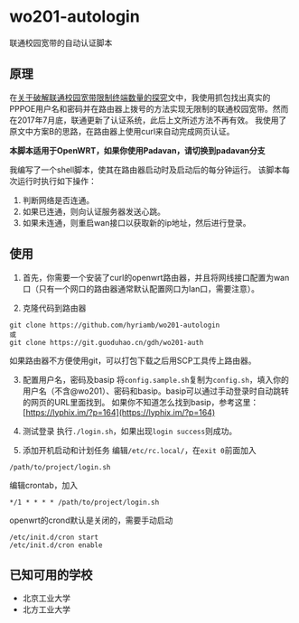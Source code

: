 # wo201-autologin
联通校园宽带的自动认证脚本

## 原理
在[关于破解联通校园宽带限制终端数量的探究](https://blog.nyan.im/posts/1796.html)文中，我使用抓包找出真实的PPPOE用户名和密码并在路由器上拨号的方法实现无限制的联通校园宽带。然而在2017年7月底，联通更新了认证系统，此后上文所述方法不再有效。
我使用了原文中方案B的思路，在路由器上使用curl来自动完成网页认证。

**本脚本适用于OpenWRT，如果你使用Padavan，请切换到padavan分支**

我编写了一个shell脚本，使其在路由器启动时及启动后的每分钟运行。
该脚本每次运行时执行如下操作：
1. 判断网络是否连通。
2. 如果已连通，则向认证服务器发送心跳。
3. 如果未连通，则重启wan接口以获取新的ip地址，然后进行登录。

## 使用
1. 首先，你需要一个安装了curl的openwrt路由器，并且将网线接口配置为wan口（只有一个网口的路由器通常默认配置网口为lan口，需要注意）。

2. 克隆代码到路由器
```
git clone https://github.com/hyriamb/wo201-autologin
或
git clone https://git.guoduhao.cn/gdh/wo201-auth
```
如果路由器不方便使用git，可以打包下载之后用SCP工具传上路由器。

3. 配置用户名，密码及basip
将`config.sample.sh`复制为`config.sh`，填入你的用户名（不含@wo201）、密码和basip。basip可以通过手动登录时自动跳转的网页的URL里面找到。
如果你不知道怎么找到basip，参考这里：[https://lyphix.im/?p=164](https://lyphix.im/?p=164)

4. 测试登录
执行`./login.sh`，如果出现`login success`则成功。

5. 添加开机启动和计划任务
编辑`/etc/rc.local/`，在`exit 0`前面加入
```
/path/to/project/login.sh
```

编辑crontab，加入
```
*/1 * * * * /path/to/project/login.sh
```
openwrt的crond默认是关闭的，需要手动启动
```
/etc/init.d/cron start
/etc/init.d/cron enable
```

## 已知可用的学校
- 北京工业大学
- 北方工业大学
